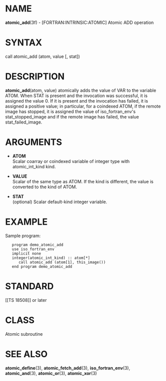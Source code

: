 # NAME

**atomic\_add**(3f) - \[FORTRAN:INTRINSIC:ATOMIC\] Atomic ADD operation

# SYNTAX

call atomic\_add (atom, value \[, stat\])

# DESCRIPTION

**atomic\_add**(atom, value) atomically adds the value of VAR to the
variable ATOM. When STAT is present and the invocation was successful,
it is assigned the value 0. If it is present and the invocation has
failed, it is assigned a positive value; in particular, for a coindexed
ATOM, if the remote image has stopped, it is assigned the value of
iso\_fortran\_env's stat\_stopped\_image and if the remote image has
failed, the value stat\_failed\_image.

# ARGUMENTS

  - **ATOM**  
    Scalar coarray or coindexed variable of integer type with
    atomic\_int\_kind kind.

  - **VALUE**  
    Scalar of the same type as ATOM. If the kind is different, the value
    is converted to the kind of ATOM.

  - **STAT**  
    (optional) Scalar default-kind integer variable.

# EXAMPLE

Sample program:

``` 
   program demo_atomic_add
   use iso_fortran_env
   implicit none
   integer(atomic_int_kind) :: atom[*]
      call atomic_add (atom[1], this_image())
   end program demo_atomic_add
```

# STANDARD

\[\[TS 18508\]\] or later

# CLASS

Atomic subroutine

# SEE ALSO

**atomic\_define**(3), **atomic\_fetch\_add**(3),
**iso\_fortran\_env**(3), **atomic\_and**(3), **atomic\_or**(3),
**atomic\_xor**(3)
